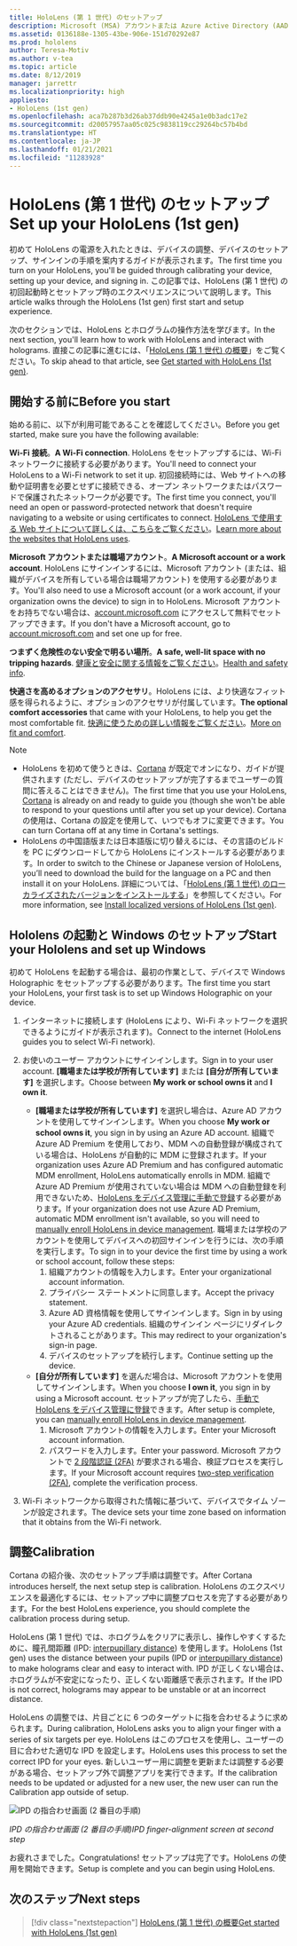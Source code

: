 ```yaml
---
title: HoloLens (第 1 世代) のセットアップ
description: Microsoft (MSA) アカウントまたは Azure Active Directory (AAD) アカウントを使用して、Wi-Fi ネットワーク上で初めて HoloLens (第 1 世代) をセットアップする方法について説明します。
ms.assetid: 0136188e-1305-43be-906e-151d70292e87
ms.prod: hololens
author: Teresa-Motiv
ms.author: v-tea
ms.topic: article
ms.date: 8/12/2019
manager: jarrettr
ms.localizationpriority: high
appliesto:
- HoloLens (1st gen)
ms.openlocfilehash: aca7b287b3d26ab37ddb90e4245a1e0b3adc17e2
ms.sourcegitcommit: d20057957aa05c025c9838119cc29264bc57b4bd
ms.translationtype: HT
ms.contentlocale: ja-JP
ms.lasthandoff: 01/21/2021
ms.locfileid: "11283928"
---
```

# <span data-ttu-id="5176d-103">HoloLens (第 1 世代) のセットアップ</span><span class="sxs-lookup"><span data-stu-id="5176d-103">Set up your HoloLens (1st gen)</span></span>

<span data-ttu-id="5176d-104">初めて HoloLens の電源を入れたときは、デバイスの調整、デバイスのセットアップ、サインインの手順を案内するガイドが表示されます。</span><span class="sxs-lookup"><span data-stu-id="5176d-104">The first time you turn on your HoloLens, you'll be guided through calibrating your device, setting up your device, and signing in.</span></span>  <span data-ttu-id="5176d-105">この記事では、HoloLens (第 1 世代) の初回起動時とセットアップ時のエクスペリエンスについて説明します。</span><span class="sxs-lookup"><span data-stu-id="5176d-105">This article walks through the HoloLens (1st gen) first start and setup experience.</span></span>

<span data-ttu-id="5176d-106">次のセクションでは、HoloLens とホログラムの操作方法を学びます。</span><span class="sxs-lookup"><span data-stu-id="5176d-106">In the next section, you'll learn how to work with HoloLens and interact with holograms.</span></span> <span data-ttu-id="5176d-107">直接この記事に進むには、「[HoloLens (第 1 世代) の概要](hololens1-basic-usage.md)」をご覧ください。</span><span class="sxs-lookup"><span data-stu-id="5176d-107">To skip ahead to that article, see [Get started with HoloLens (1st gen)](hololens1-basic-usage.md).</span></span>

## <span data-ttu-id="5176d-108">開始する前に</span><span class="sxs-lookup"><span data-stu-id="5176d-108">Before you start</span></span>

<span data-ttu-id="5176d-109">始める前に、以下が利用可能であることを確認してください。</span><span class="sxs-lookup"><span data-stu-id="5176d-109">Before you get started, make sure you have the following available:</span></span>

<span data-ttu-id="5176d-110">**Wi-Fi 接続**。</span><span class="sxs-lookup"><span data-stu-id="5176d-110">**A Wi-Fi connection**.</span></span> <span data-ttu-id="5176d-111">HoloLens をセットアップするには、Wi-Fi ネットワークに接続する必要があります。</span><span class="sxs-lookup"><span data-stu-id="5176d-111">You'll need to connect your HoloLens to a Wi-Fi network to set it up.</span></span> <span data-ttu-id="5176d-112">初回接続時には、Web サイトへの移動や証明書を必要とせずに接続できる、オープン ネットワークまたはパスワードで保護されたネットワークが必要です。</span><span class="sxs-lookup"><span data-stu-id="5176d-112">The first time you connect, you'll need an open or password-protected network that doesn't require navigating to a website or using certificates to connect.</span></span> <span data-ttu-id="5176d-113">[HoloLens で使用する Web サイトについて詳しくは、こちらをご覧ください](hololens-offline.md)。</span><span class="sxs-lookup"><span data-stu-id="5176d-113">[Learn more about the websites that HoloLens uses](hololens-offline.md).</span></span>

<span data-ttu-id="5176d-114">**Microsoft アカウントまたは職場アカウント**。</span><span class="sxs-lookup"><span data-stu-id="5176d-114">**A Microsoft account or a work account**.</span></span> <span data-ttu-id="5176d-115">HoloLens にサインインするには、Microsoft アカウント (または、組織がデバイスを所有している場合は職場アカウント) を使用する必要があります。</span><span class="sxs-lookup"><span data-stu-id="5176d-115">You'll also need to use a Microsoft account (or a work account, if your organization owns the device) to sign in to HoloLens.</span></span> <span data-ttu-id="5176d-116">Microsoft アカウントをお持ちでない場合は、[account.microsoft.com](https://account.microsoft.com) にアクセスして無料でセットアップできます。</span><span class="sxs-lookup"><span data-stu-id="5176d-116">If you don't have a Microsoft account, go to [account.microsoft.com](https://account.microsoft.com) and set one up for free.</span></span>

<span data-ttu-id="5176d-117">**つまずく危険性のない安全で明るい場所**。</span><span class="sxs-lookup"><span data-stu-id="5176d-117">**A safe, well-lit space with no tripping hazards**.</span></span> <span data-ttu-id="5176d-118">[健康と安全に関する情報をご覧ください](https://go.microsoft.com/fwlink/p/?LinkId=746661)。</span><span class="sxs-lookup"><span data-stu-id="5176d-118">[Health and safety info](https://go.microsoft.com/fwlink/p/?LinkId=746661).</span></span>

<span data-ttu-id="5176d-119">**快適さを高めるオプションのアクセサリ**。HoloLens には、より快適なフィット感を得られるように、オプションのアクセサリが付属しています。</span><span class="sxs-lookup"><span data-stu-id="5176d-119">**The optional comfort accessories** that came with your HoloLens, to help you get the most comfortable fit.</span></span> <span data-ttu-id="5176d-120">[快適に使うための詳しい情報をご覧ください](https://support.microsoft.com/help/12632/hololens-fit-your-hololens)。</span><span class="sxs-lookup"><span data-stu-id="5176d-120">[More on fit and comfort](https://support.microsoft.com/help/12632/hololens-fit-your-hololens).</span></span>

> [!NOTE]
>  
> - <span data-ttu-id="5176d-121">HoloLens を初めて使うときは、[Cortana](hololens-cortana.md) が既定でオンになり、ガイドが提供されます (ただし、デバイスのセットアップが完了するまでユーザーの質問に答えることはできません)。</span><span class="sxs-lookup"><span data-stu-id="5176d-121">The first time that you use your HoloLens, [Cortana](hololens-cortana.md) is already on and ready to guide you (though she won't be able to respond to your questions until after you set up your device).</span></span> <span data-ttu-id="5176d-122">Cortana の使用は、Cortana の設定を使用して、いつでもオフに変更できます。</span><span class="sxs-lookup"><span data-stu-id="5176d-122">You can turn Cortana off at any time in Cortana's settings.</span></span>
> - <span data-ttu-id="5176d-123">HoloLens の中国語版または日本語版に切り替えるには、その言語のビルドを PC にダウンロードしてから HoloLens にインストールする必要があります。</span><span class="sxs-lookup"><span data-stu-id="5176d-123">In order to switch to the Chinese or Japanese version of HoloLens, you’ll need to download the build for the language on a PC and then install it on your HoloLens.</span></span> <span data-ttu-id="5176d-124">詳細については、「[HoloLens (第 1 世代) のローカライズされたバージョンをインストールする](hololens1-install-localized.md)」を参照してください。</span><span class="sxs-lookup"><span data-stu-id="5176d-124">For more information, see [Install localized versions of HoloLens (1st gen)](hololens1-install-localized.md).</span></span>

## <span data-ttu-id="5176d-125">Hololens の起動と Windows のセットアップ</span><span class="sxs-lookup"><span data-stu-id="5176d-125">Start your Hololens and set up Windows</span></span>

<span data-ttu-id="5176d-126">初めて HoloLens を起動する場合は、最初の作業として、デバイスで Windows Holographic をセットアップする必要があります。</span><span class="sxs-lookup"><span data-stu-id="5176d-126">The first time you start your HoloLens, your first task is to set up Windows Holographic on your device.</span></span>

1. <span data-ttu-id="5176d-127">インターネットに接続します (HoloLens により、Wi-Fi ネットワークを選択できるようにガイドが表示されます)。</span><span class="sxs-lookup"><span data-stu-id="5176d-127">Connect to the internet (HoloLens guides you to select Wi-Fi network).</span></span>

1. <span data-ttu-id="5176d-128">お使いのユーザー アカウントにサインインします。</span><span class="sxs-lookup"><span data-stu-id="5176d-128">Sign in to your user account.</span></span> <span data-ttu-id="5176d-129">**[職場または学校が所有しています]** または **[自分が所有しています]** を選択します。</span><span class="sxs-lookup"><span data-stu-id="5176d-129">Choose between **My work or school owns it** and **I own it**.</span></span>
    - <span data-ttu-id="5176d-130">**[職場または学校が所有しています]** を選択し場合は、Azure AD アカウントを使用してサインインします。</span><span class="sxs-lookup"><span data-stu-id="5176d-130">When you choose **My work or school owns it**, you sign in by using an Azure AD account.</span></span> <span data-ttu-id="5176d-131">組織で Azure AD Premium を使用しており、MDM への自動登録が構成されている場合は、HoloLens が自動的に MDM に登録されます。</span><span class="sxs-lookup"><span data-stu-id="5176d-131">If your organization uses Azure AD Premium and has configured automatic MDM enrollment, HoloLens automatically enrolls in MDM.</span></span> <span data-ttu-id="5176d-132">組織で Azure AD Premium が使用されていない場合は MDM への自動登録を利用できないため、[HoloLens をデバイス管理に手動で登録](hololens-enroll-mdm.md#different-ways-to-enroll)する必要があります。</span><span class="sxs-lookup"><span data-stu-id="5176d-132">If your organization does not use Azure AD Premium, automatic MDM enrollment isn't available, so you will need to [manually enroll HoloLens in device management](hololens-enroll-mdm.md#different-ways-to-enroll).</span></span> <span data-ttu-id="5176d-133">職場または学校のアカウントを使用してデバイスへの初回サインインを行うには、次の手順を実行します。</span><span class="sxs-lookup"><span data-stu-id="5176d-133">To sign in to your device the first time by using a work or school account, follow these steps:</span></span>
        1. <span data-ttu-id="5176d-134">組織アカウントの情報を入力します。</span><span class="sxs-lookup"><span data-stu-id="5176d-134">Enter your organizational account information.</span></span>
        1. <span data-ttu-id="5176d-135">プライバシー ステートメントに同意します。</span><span class="sxs-lookup"><span data-stu-id="5176d-135">Accept the privacy statement.</span></span>
        1. <span data-ttu-id="5176d-136">Azure AD 資格情報を使用してサインインします。</span><span class="sxs-lookup"><span data-stu-id="5176d-136">Sign in by using your Azure AD credentials.</span></span> <span data-ttu-id="5176d-137">組織のサインイン ページにリダイレクトされることがあります。</span><span class="sxs-lookup"><span data-stu-id="5176d-137">This may redirect to your organization's sign-in page.</span></span>
        1. <span data-ttu-id="5176d-138">デバイスのセットアップを続行します。</span><span class="sxs-lookup"><span data-stu-id="5176d-138">Continue setting up the device.</span></span>
    - <span data-ttu-id="5176d-139">**[自分が所有しています]** を選んだ場合は、Microsoft アカウントを使用してサインインします。</span><span class="sxs-lookup"><span data-stu-id="5176d-139">When you choose **I own it**, you sign in by using a Microsoft account.</span></span> <span data-ttu-id="5176d-140">セットアップが完了したら、[手動で HoloLens をデバイス管理に登録](hololens-enroll-mdm.md#different-ways-to-enroll)できます。</span><span class="sxs-lookup"><span data-stu-id="5176d-140">After setup is complete, you can [manually enroll HoloLens in device management](hololens-enroll-mdm.md#different-ways-to-enroll).</span></span>
        1. <span data-ttu-id="5176d-141">Microsoft アカウントの情報を入力します。</span><span class="sxs-lookup"><span data-stu-id="5176d-141">Enter your Microsoft account information.</span></span>
        1. <span data-ttu-id="5176d-142">パスワードを入力します。</span><span class="sxs-lookup"><span data-stu-id="5176d-142">Enter your password.</span></span> <span data-ttu-id="5176d-143">Microsoft アカウントで [2 段階認証 (2FA)](https://blogs.technet.microsoft.com/microsoft_blog/2013/04/17/microsoft-account-gets-more-secure/) が要求される場合、検証プロセスを実行します。</span><span class="sxs-lookup"><span data-stu-id="5176d-143">If your Microsoft account requires [two-step verification (2FA)](https://blogs.technet.microsoft.com/microsoft_blog/2013/04/17/microsoft-account-gets-more-secure/), complete the verification process.</span></span>

1. <span data-ttu-id="5176d-144">Wi-Fi ネットワークから取得された情報に基づいて、デバイスでタイム ゾーンが設定されます。</span><span class="sxs-lookup"><span data-stu-id="5176d-144">The device sets your time zone based on information that it obtains from the Wi-Fi network.</span></span>

## <span data-ttu-id="5176d-145">調整</span><span class="sxs-lookup"><span data-stu-id="5176d-145">Calibration</span></span>

<span data-ttu-id="5176d-146">Cortana の紹介後、次のセットアップ手順は調整です。</span><span class="sxs-lookup"><span data-stu-id="5176d-146">After Cortana introduces herself, the next setup step is calibration.</span></span> <span data-ttu-id="5176d-147">HoloLens のエクスペリエンスを最適化するには、セットアップ中に調整プロセスを完了する必要があります。</span><span class="sxs-lookup"><span data-stu-id="5176d-147">For the best HoloLens experience, you should complete the calibration process during setup.</span></span>

<span data-ttu-id="5176d-148">HoloLens (第 1 世代) では、ホログラムをクリアに表示し、操作しやすくするために、瞳孔間距離 (IPD: [interpupillary distance](https://en.wikipedia.org/wiki/Interpupillary_distance)) を使用します。</span><span class="sxs-lookup"><span data-stu-id="5176d-148">HoloLens (1st gen) uses the distance between your pupils (IPD or [interpupillary distance](https://en.wikipedia.org/wiki/Interpupillary_distance)) to make holograms clear and easy to interact with.</span></span> <span data-ttu-id="5176d-149">IPD が正しくない場合は、ホログラムが不安定になったり、正しくない距離感で表示されます。</span><span class="sxs-lookup"><span data-stu-id="5176d-149">If the IPD is not correct, holograms may appear to be unstable or at an incorrect distance.</span></span>

<span data-ttu-id="5176d-150">HoloLens の調整では、片目ごとに 6 つのターゲットに指を合わせるように求められます。</span><span class="sxs-lookup"><span data-stu-id="5176d-150">During calibration, HoloLens asks you to align your finger with a series of six targets per eye.</span></span> <span data-ttu-id="5176d-151">HoloLens はこのプロセスを使用し、ユーザーの目に合わせた適切な IPD を設定します。</span><span class="sxs-lookup"><span data-stu-id="5176d-151">HoloLens uses this process to set the correct IPD for your eyes.</span></span> <span data-ttu-id="5176d-152">新しいユーザー用に調整を更新または調整する必要がある場合、セットアップ外で調整アプリを実行できます。</span><span class="sxs-lookup"><span data-stu-id="5176d-152">If the calibration needs to be updated or adjusted for a new user, the new user can run the Calibration app  outside of setup.</span></span>

![IPD の指合わせ画面 (2 番目の手順)](./images/ipd-finger-alignment-300px.jpg)

*<span data-ttu-id="5176d-154">IPD の指合わせ画面 (2 番目の手順)</span><span class="sxs-lookup"><span data-stu-id="5176d-154">IPD finger-alignment screen at second step</span></span>*

<span data-ttu-id="5176d-155">お疲れさまでした。</span><span class="sxs-lookup"><span data-stu-id="5176d-155">Congratulations!</span></span> <span data-ttu-id="5176d-156">セットアップは完了です。HoloLens の使用を開始できます。</span><span class="sxs-lookup"><span data-stu-id="5176d-156">Setup is complete and you can begin using HoloLens.</span></span>

## <span data-ttu-id="5176d-157">次のステップ</span><span class="sxs-lookup"><span data-stu-id="5176d-157">Next steps</span></span>

> [!div class="nextstepaction"]
> [<span data-ttu-id="5176d-158">HoloLens (第 1 世代) の概要</span><span class="sxs-lookup"><span data-stu-id="5176d-158">Get started with HoloLens (1st gen)</span></span>](hololens1-basic-usage.md)
